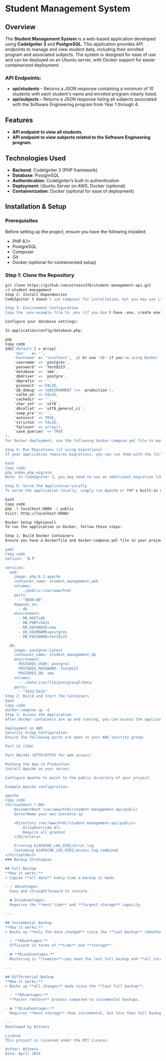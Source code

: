 # Student Management System

## Overview

The **Student Management System** is a web-based application developed using **CodeIgniter 3** and **PostgreSQL**. This application provides API endpoints to manage and view student data, including their enrolled program and associated subjects. The system is designed for ease of use and can be deployed on an Ubuntu server, with Docker support for easier containerized deployment.

### API Endpoints:
- **api/students** – Returns a JSON response containing a minimum of 10 students with each student's name and enrolled program clearly listed.
- **api/subjects** – Returns a JSON response listing all subjects associated with the Software Engineering program from Year 1 through 4.

## Features
- **API endpoint to view all students**.
- **API endpoint to view subjects related to the Software Engineering program**.

## Technologies Used
- **Backend**: CodeIgniter 3 (PHP framework)
- **Database**: PostgreSQL
- **Authentication**: CodeIgniter’s built-in authentication
- **Deployment**: Ubuntu Server on AWS, Docker (optional)
- **Containerization**: Docker (optional for ease of deployment)

## Installation & Setup

### Prerequisites
Before setting up the project, ensure you have the following installed:

- PHP 8.1+
- PostgreSQL
- Composer
- Git
- Docker (optional for containerized setup)

### Step 1: Clone the Repository
```bash
git clone https://github.com/witness376/student-management-api.git
cd student-management
Step 2: Install Dependencies
CodeIgniter 3 doesn't use Composer for installation, but you may use it for managing libraries. For now, ensure that your CodeIgniter 3 project is ready with the necessary dependencies. You may need to manually set up your composer.json if required.

Step 3: Environment Configuration
Copy the .env.example file to .env (if you don't have .env, create one).

Configure your database settings:

In application/config/database.php:

php
Copy code
$db['default'] = array(
    'dsn'   => '',
    'hostname' => 'localhost',  // Or use 'db' if you're using Docker
    'username' => 'postgres',
    'password' => 'Test@123',
    'database' => 'sma',
    'dbdriver' => 'postgre',
    'dbprefix' => '',
    'pconnect' => FALSE,
    'db_debug' => (ENVIRONMENT !== 'production'),
    'cache_on' => FALSE,
    'cachedir' => '',
    'char_set' => 'utf8',
    'dbcollat' => 'utf8_general_ci',
    'swap_pre' => '',
    'autoinit' => TRUE,
    'stricton' => FALSE,
    'failover' => array(),
    'save_queries' => TRUE
);
For Docker deployment, use the following docker-compose.yml file to manage the PostgreSQL and PHP containers.

Step 4: Run Migrations (if using migrations)
If your application requires migrations, you can run them with the following command:

bash
Copy code
php index.php migrate
Note: In CodeIgniter 3, you may need to use an additional migration library to handle database migrations, as CodeIgniter does not natively support migrations in the same way as newer versions.

Step 5: Serve the Application Locally
To serve the application locally, simply run Apache or PHP's built-in server:

bash
Copy code
php -S localhost:8080 -t public
Visit: http://localhost:8080/

Docker Setup (Optional)
To run the application in Docker, follow these steps:

Step 1: Build Docker Containers
Ensure you have a Dockerfile and docker-compose.yml file in your project root directory. Here's an example docker-compose.yml file for the project:

yaml
Copy code
version: '3.7'

services:
  web:
    image: php:8.1-apache
    container_name: student_management_web
    volumes:
      - ./public:/var/www/html
    ports:
      - "8080:80"
    depends_on:
      - db
    environment:
      - DB_HOST=db
      - DB_PORT=5432
      - DB_DATABASE=sma
      - DB_USERNAME=postgres
      - DB_PASSWORD=Test@123

  db:
    image: postgres:latest
    container_name: student_management_db
    environment:
      POSTGRES_USER: postgres
      POSTGRES_PASSWORD: Test@123
      POSTGRES_DB: sma
    volumes:
      - ./data:/var/lib/postgresql/data
    ports:
      - "5432:5432"
Step 2: Build and Start the Containers
bash
Copy code
docker-compose up -d
Step 3: Access the Application
After Docker containers are up and running, you can access the application at http://localhost:8080/.

Deployment on AWS
Security Group Configuration
Ensure the following ports are open in your AWS security group:

Port 22 (SSH)

Port 80/443 (HTTP/HTTPS for web access)

Running the App in Production
Install Apache on your server.

Configure Apache to point to the public directory of your project.

Example Apache configuration:

apache
Copy code
<VirtualHost *:80>
    DocumentRoot /var/www/html/student-management-api/public
    ServerName your-aws-instance-ip

    <Directory /var/www/html/student-management-api/public>
        AllowOverride All
        Require all granted
    </Directory>

    ErrorLog ${APACHE_LOG_DIR}/error.log
    CustomLog ${APACHE_LOG_DIR}/access.log combined
</VirtualHost>
### Backup Strategies

## Full Backup
**How it works:**  
> Copies **all data** every time a backup is made.

- ✅ Advantages:  
  Easy and straightforward to restore.

- ❌ Disadvantages:  
  Requires the **most time** and **largest storage** capacity.

---

## Incremental Backup
**How it works:**  
> Backs up **only the data changed** since the **last backup** (whether full or incremental).

- ✅ **Advantages:**  
  Efficient in terms of **time** and **storage**.

- ❌ **Disadvantages:**  
  Restoring is **complex**—you need the last full backup and **all incremental backups** made since.

---

## Differential Backup
**How it works:**  
> Backs up **all changes** made since the **last full backup**.

- ✅ **Advantages:**  
  **Faster restore** process compared to incremental backups.

- ❌ **Disadvantages:**  
  Requires **more storage** than incremental, but less than full backups.

---
Developed by Witness

License
This project is licensed under the MIT License.

Author: Witness
Date: April 2025
